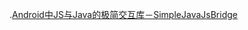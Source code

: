 .[Android中JS与Java的极简交互库－SimpleJavaJsBridge](http://mp.weixin.qq.com/s?__biz=MzA3MDMyMjkzNg==&mid=2652262014&idx=1&sn=13bd65ac4dbd6900c4190f2420d2f2bb&chksm=84dc71e9b3abf8ff633db924b8560e012f130ee1b9ef1b2484085306faeafba38904fb0e9c75&mpshare=1&scene=23&srcid=11026gywa2msX3HqNJ8B41DS#rd)
